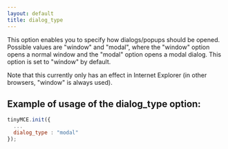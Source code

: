 ```yaml
---
layout: default
title: dialog_type
---
```


This option enables you to specify how dialogs/popups should be opened. Possible values are "window" and "modal", where the "window" option opens a normal window and the "modal" option opens a modal dialog. This option is set to "window" by default.

Note that this currently only has an effect in Internet Explorer (in other browsers, "window" is always used).

## Example of usage of the dialog_type option:

```js
tinyMCE.init({
  ...
  dialog_type : "modal"
});
```
